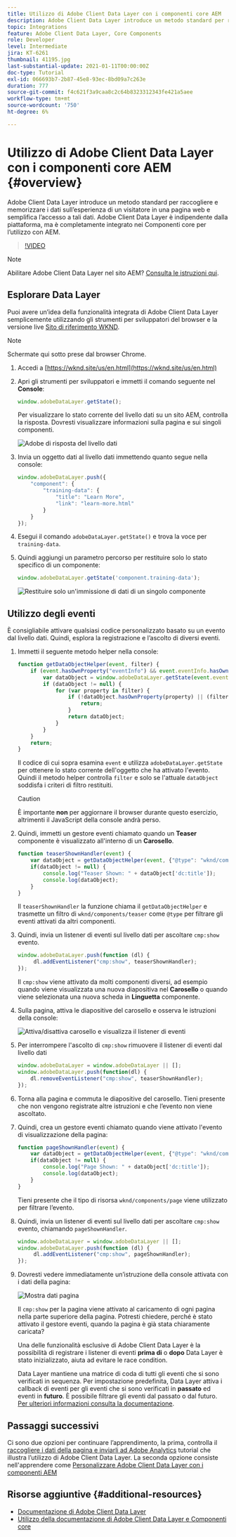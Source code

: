```yaml
---
title: Utilizzo di Adobe Client Data Layer con i componenti core AEM
description: Adobe Client Data Layer introduce un metodo standard per raccogliere e memorizzare i dati sull’esperienza di un visitatore in una pagina web e semplifica l’accesso a tali dati. Adobe Client Data Layer è indipendente dalla piattaforma, ma è completamente integrato nei Componenti core per l’utilizzo con AEM.
topic: Integrations
feature: Adobe Client Data Layer, Core Components
role: Developer
level: Intermediate
jira: KT-6261
thumbnail: 41195.jpg
last-substantial-update: 2021-01-11T00:00:00Z
doc-type: Tutorial
exl-id: 066693b7-2b87-45e8-93ec-8bd09a7c263e
duration: 777
source-git-commit: f4c621f3a9caa8c2c64b8323312343fe421a5aee
workflow-type: tm+mt
source-wordcount: '750'
ht-degree: 6%

---
```


# Utilizzo di Adobe Client Data Layer con i componenti core AEM {#overview}

Adobe Client Data Layer introduce un metodo standard per raccogliere e memorizzare i dati sull’esperienza di un visitatore in una pagina web e semplifica l’accesso a tali dati. Adobe Client Data Layer è indipendente dalla piattaforma, ma è completamente integrato nei Componenti core per l’utilizzo con AEM.

>[!VIDEO](https://video.tv.adobe.com/v/41195?quality=12&learn=on)

>[!NOTE]
>
> Abilitare Adobe Client Data Layer nel sito AEM? [Consulta le istruzioni qui](https://experienceleague.adobe.com/docs/experience-manager-core-components/using/developing/data-layer/overview.html#installation-activation).

## Esplorare Data Layer

Puoi avere un’idea della funzionalità integrata di Adobe Client Data Layer semplicemente utilizzando gli strumenti per sviluppatori del browser e la versione live [Sito di riferimento WKND](https://wknd.site/us/en.html).

>[!NOTE]
>
> Schermate qui sotto prese dal browser Chrome.

1. Accedi a [https://wknd.site/us/en.html](https://wknd.site/us/en.html)
1. Apri gli strumenti per sviluppatori e immetti il comando seguente nel **Console**:

   ```js
   window.adobeDataLayer.getState();
   ```

   Per visualizzare lo stato corrente del livello dati su un sito AEM, controlla la risposta. Dovresti visualizzare informazioni sulla pagina e sui singoli componenti.

   ![Adobe di risposta del livello dati](assets/data-layer-state-response.png)

1. Invia un oggetto dati al livello dati immettendo quanto segue nella console:

   ```js
   window.adobeDataLayer.push({
       "component": {
           "training-data": {
               "title": "Learn More",
               "link": "learn-more.html"
           }
       }
   });
   ```

1. Esegui il comando `adobeDataLayer.getState()` e trova la voce per `training-data`.
1. Quindi aggiungi un parametro percorso per restituire solo lo stato specifico di un componente:

   ```js
   window.adobeDataLayer.getState('component.training-data');
   ```

   ![Restituire solo un&#39;immissione di dati di un singolo componente](assets/return-just-single-component.png)

## Utilizzo degli eventi

È consigliabile attivare qualsiasi codice personalizzato basato su un evento dal livello dati. Quindi, esplora la registrazione e l’ascolto di diversi eventi.

1. Immetti il seguente metodo helper nella console:

   ```js
   function getDataObjectHelper(event, filter) {
       if (event.hasOwnProperty("eventInfo") && event.eventInfo.hasOwnProperty("path")) {
           var dataObject = window.adobeDataLayer.getState(event.eventInfo.path);
           if (dataObject != null) {
               for (var property in filter) {
                   if (!dataObject.hasOwnProperty(property) || (filter[property] !== null && filter[property] !== dataObject[property])) {
                       return;
                   }
                   return dataObject;
               }
           }
       }
       return;
   }
   ```

   Il codice di cui sopra esamina `event` e utilizza `adobeDataLayer.getState` per ottenere lo stato corrente dell&#39;oggetto che ha attivato l&#39;evento. Quindi il metodo helper controlla `filter` e solo se l&#39;attuale `dataObject` soddisfa i criteri di filtro restituiti.

   >[!CAUTION]
   >
   > È importante **non** per aggiornare il browser durante questo esercizio, altrimenti il JavaScript della console andrà perso.

1. Quindi, immetti un gestore eventi chiamato quando un **Teaser** componente è visualizzato all&#39;interno di un **Carosello**.

   ```js
   function teaserShownHandler(event) {
       var dataObject = getDataObjectHelper(event, {"@type": "wknd/components/teaser"});
       if(dataObject != null) {
           console.log("Teaser Shown: " + dataObject['dc:title']);
           console.log(dataObject);
       }
   }
   ```

   Il `teaserShownHandler` la funzione chiama il `getDataObjectHelper` e trasmette un filtro di `wknd/components/teaser` come `@type` per filtrare gli eventi attivati da altri componenti.

1. Quindi, invia un listener di eventi sul livello dati per ascoltare `cmp:show` evento.

   ```js
   window.adobeDataLayer.push(function (dl) {
        dl.addEventListener("cmp:show", teaserShownHandler);
   });
   ```

   Il `cmp:show` viene attivato da molti componenti diversi, ad esempio quando viene visualizzata una nuova diapositiva nel **Carosello** o quando viene selezionata una nuova scheda in **Linguetta** componente.

1. Sulla pagina, attiva le diapositive del carosello e osserva le istruzioni della console:

   ![Attiva/disattiva carosello e visualizza il listener di eventi](assets/teaser-console-slides.png)

1. Per interrompere l&#39;ascolto di `cmp:show` rimuovere il listener di eventi dal livello dati

   ```js
   window.adobeDataLayer = window.adobeDataLayer || [];
   window.adobeDataLayer.push(function(dl) {
       dl.removeEventListener("cmp:show", teaserShownHandler);
   });
   ```

1. Torna alla pagina e commuta le diapositive del carosello. Tieni presente che non vengono registrate altre istruzioni e che l’evento non viene ascoltato.

1. Quindi, crea un gestore eventi chiamato quando viene attivato l&#39;evento di visualizzazione della pagina:

   ```js
   function pageShownHandler(event) {
       var dataObject = getDataObjectHelper(event, {"@type": "wknd/components/page"});
       if(dataObject != null) {
           console.log("Page Shown: " + dataObject['dc:title']);
           console.log(dataObject);
       }
   }
   ```

   Tieni presente che il tipo di risorsa `wknd/components/page` viene utilizzato per filtrare l’evento.

1. Quindi, invia un listener di eventi sul livello dati per ascoltare `cmp:show` evento, chiamando `pageShownHandler`.

   ```js
   window.adobeDataLayer = window.adobeDataLayer || [];
   window.adobeDataLayer.push(function (dl) {
        dl.addEventListener("cmp:show", pageShownHandler);
   });
   ```

1. Dovresti vedere immediatamente un’istruzione della console attivata con i dati della pagina:

   ![Mostra dati pagina](assets/page-show-console-data.png)

   Il `cmp:show` per la pagina viene attivato al caricamento di ogni pagina nella parte superiore della pagina. Potresti chiedere, perché è stato attivato il gestore eventi, quando la pagina è già stata chiaramente caricata?

   Una delle funzionalità esclusive di Adobe Client Data Layer è la possibilità di registrare i listener di eventi **prima di** o **dopo** Data Layer è stato inizializzato, aiuta ad evitare le race condition.

   Data Layer mantiene una matrice di coda di tutti gli eventi che si sono verificati in sequenza. Per impostazione predefinita, Data Layer attiva i callback di eventi per gli eventi che si sono verificati in **passato** ed eventi in **futuro**. È possibile filtrare gli eventi dal passato o dal futuro. [Per ulteriori informazioni consulta la documentazione](https://github.com/adobe/adobe-client-data-layer/wiki#addeventlistener).


## Passaggi successivi

Ci sono due opzioni per continuare l’apprendimento, la prima, controlla il [raccogliere i dati della pagina e inviarli ad Adobe Analytics](../analytics/collect-data-analytics.md) tutorial che illustra l’utilizzo di Adobe Client Data Layer. La seconda opzione consiste nell&#39;apprendere come [Personalizzare Adobe Client Data Layer con i componenti AEM](./data-layer-customize.md)


## Risorse aggiuntive {#additional-resources}

* [Documentazione di Adobe Client Data Layer](https://github.com/adobe/adobe-client-data-layer/wiki)
* [Utilizzo della documentazione di Adobe Client Data Layer e Componenti core](https://experienceleague.adobe.com/docs/experience-manager-core-components/using/developing/data-layer/overview.html?lang=it)

